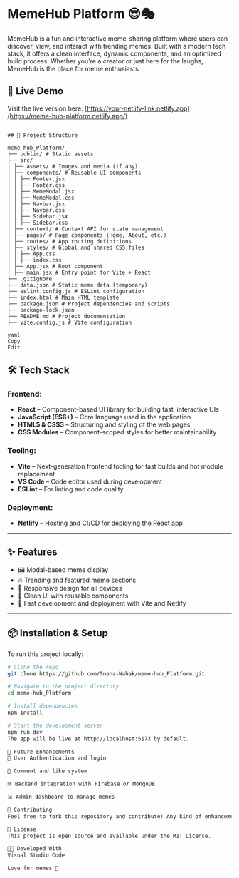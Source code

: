 # MemeHub Platform 😎🎭

MemeHub is a fun and interactive meme-sharing platform where users can discover, view, and interact with trending memes. Built with a modern tech stack, it offers a clean interface, dynamic components, and an optimized build process. Whether you're a creator or just here for the laughs, MemeHub is the place for meme enthusiasts.

## 🚀 Live Demo

Visit the live version here: [https://your-netlify-link.netlify.app](https://meme-hub-platform.netlify.app/)

```

## 📁 Project Structure

meme-hub_Platform/
├── public/ # Static assets
├── src/
│ ├── assets/ # Images and media (if any)
│ ├── components/ # Reusable UI components
│ │ ├── Footer.jsx
│ │ ├── Footer.css
│ │ ├── MemeModal.jsx
│ │ ├── MemeModal.css
│ │ ├── Navbar.jsx
│ │ ├── Navbar.css
│ │ ├── Sidebar.jsx
│ │ ├── Sidebar.css
│ ├── context/ # Context API for state management
│ ├── pages/ # Page components (Home, About, etc.)
│ ├── routes/ # App routing definitions
│ ├── styles/ # Global and shared CSS files
│ │ ├── App.css
│ │ ├── index.css
│ ├── App.jsx # Root component
│ ├── main.jsx # Entry point for Vite + React
├── .gitignore
├── data.json # Static meme data (temporary)
├── eslint.config.js # ESLint configuration
├── index.html # Main HTML template
├── package.json # Project dependencies and scripts
├── package-lock.json
├── README.md # Project documentation
├── vite.config.js # Vite configuration

yaml
Copy
Edit

```

## 🛠️ Tech Stack

### Frontend:
- **React** – Component-based UI library for building fast, interactive UIs
- **JavaScript (ES6+)** – Core language used in the application
- **HTML5 & CSS3** – Structuring and styling of the web pages
- **CSS Modules** – Component-scoped styles for better maintainability

### Tooling:
- **Vite** – Next-generation frontend tooling for fast builds and hot module replacement
- **VS Code** – Code editor used during development
- **ESLint** – For linting and code quality

### Deployment:
- **Netlify** – Hosting and CI/CD for deploying the React app

---

## ✨ Features

- 🖼️ Modal-based meme display
- 🔥 Trending and featured meme sections
- 📱 Responsive design for all devices
- 🎨 Clean UI with reusable components
- 🚀 Fast development and deployment with Vite and Netlify

---

## 📦 Installation & Setup

To run this project locally:

```bash
# Clone the repo
git clone https://github.com/Sneha-Nahak/meme-hub_Platform.git

# Navigate to the project directory
cd meme-hub_Platform

# Install dependencies
npm install

# Start the development server
npm run dev
The app will be live at http://localhost:5173 by default.

📌 Future Enhancements
🔐 User Authentication and login

💬 Comment and like system

🌐 Backend integration with Firebase or MongoDB

📊 Admin dashboard to manage memes

🙌 Contributing
Feel free to fork this repository and contribute! Any kind of enhancement, bug fix, or suggestion is welcome.

📄 License
This project is open source and available under the MIT License.

👨‍💻 Developed With
Visual Studio Code

Love for memes 💖
